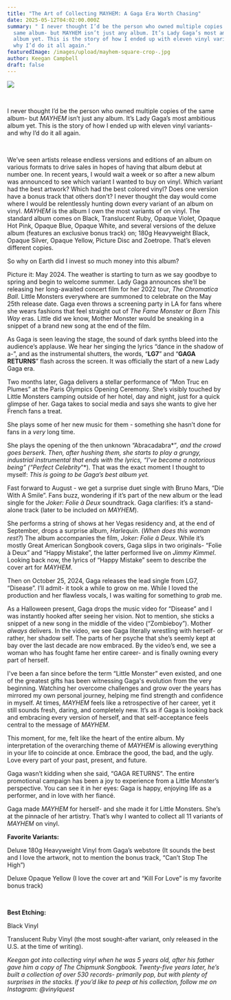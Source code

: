 ```yaml
---
title: "The Art of Collecting MAYHEM: A Gaga Era Worth Chasing"
date: 2025-05-12T04:02:00.000Z
summary: " I never thought I’d be the person who owned multiple copies of the
  same album- but MAYHEM isn’t just any album. It’s Lady Gaga’s most ambitious
  album yet. This is the story of how I ended up with eleven vinyl variants- and
  why I’d do it all again."
featuredImage: /images/upload/mayhem-square-crop-.jpg
author: Keegan Campbell
draft: false
---
```

![](/images/upload/mayhem-square-crop-.jpg)

 

I never thought I’d be the person who owned multiple copies of the same album- but *MAYHEM* isn’t just any album. It’s Lady Gaga’s most ambitious album yet. This is the story of how I ended up with eleven vinyl variants- and why I’d do it all again.

 

We’ve seen artists release endless versions and editions of an album on various formats to drive sales in hopes of having that album debut at number one. In recent years, I would wait a week or so after a new album was announced to see which variant I wanted to buy on vinyl. Which variant had the best artwork? Which had the best colored vinyl? Does one version have a bonus track that others don’t? I never thought the day would come where I would be relentlessly hunting down every variant of an album on vinyl. *MAYHEM* is the album I own the most variants of on vinyl. The standard album comes on Black, Translucent Ruby, Opaque Violet, Opaque Hot Pink, Opaque Blue, Opaque White, and several versions of the deluxe album (features an exclusive bonus track) on; 180g Heavyweight Black, Opaque Silver, Opaque Yellow, Picture Disc and Zoetrope. That’s eleven different copies. 

So why on Earth did I invest so much money into this album? 

Picture it: May 2024. The weather is starting to turn as we say goodbye to spring and begin to welcome summer. Lady Gaga announces she’ll be releasing her long-awaited concert film for her 2022 tour, *The Chromatica Ball*. Little Monsters everywhere are summoned to celebrate on the May 25th release date. Gaga even throws a screening party in LA for fans where she wears fashions that feel straight out of *The Fame Monster* or *Born This Way* eras. Little did we know, Mother Monster would be sneaking in a snippet of a brand new song at the end of the film.

As Gaga is seen leaving the stage, the sound of dark synths bleed into the audience’s applause. We hear her singing the lyrics “dance in the shadow of a-”, and as the instrumental shutters, the words, “**LG7**” and “**GAGA RETURNS**” flash across the screen. It was officially the start of a new Lady Gaga era.

Two months later, Gaga delivers a stellar performance of “Mon Truc en Plumes” at the Paris Olympics Opening Ceremony. She’s visibly touched by Little Monsters camping outside of her hotel, day and night, just for a quick glimpse of her. Gaga takes to social media and says she wants to give her French fans a treat.

She plays some of her new music for them - something she hasn’t done for fans in a *very* long time.

She plays the opening of the then unknown “Abracadabra*”*, and the crowd goes berserk. Then, after hushing them, she starts to play a grungy, industrial instrumental that ends with the lyrics, “I’ve become a notorious being” (“Perfect Celebrity*”*). That was the exact moment I thought to myself: *This is going to be Gaga’s best album yet.*

Fast forward to August - we get a surprise duet single with Bruno Mars, “Die With A Smile”. Fans buzz, wondering if it’s part of the new album or the lead single for the *Joker: Folie à Deux* soundtrack. Gaga clarifies: it’s a stand-alone track (later to be included on *MAYHEM*).

She performs a string of shows at her Vegas residency and, at the end of September, drops a surprise album, *Harlequin*. (*When does this woman rest?*) The album accompanies the film, *Joker: Folie à Deux*. While it’s mostly Great American Songbook covers, Gaga slips in two originals- “Folie à Deux” and “Happy Mistake”, the latter performed live on *Jimmy Kimmel*. Looking back now, the lyrics of “Happy Mistake” seem to describe the cover art for *MAYHEM*.

Then on October 25, 2024, Gaga releases the lead single from LG7, “Disease”. I’ll admit- it took a while to grow on me. While I loved the production and her flawless vocals, I was waiting for something to *grab* me.

As a Halloween present, Gaga drops the music video for “Disease” and I was instantly hooked after seeing her vision. Not to mention, she sticks a snippet of a new song in the middle of the video (“Zombieboy”). Mother *always* delivers. In the video, we see Gaga literally wrestling with herself- or rather, her shadow self. The parts of her psyche that she’s seemly kept at bay over the last decade are now embraced. By the video’s end, we see a woman who has fought fame her entire career- and is finally owning every part of herself.

I've been a fan since before the term “Little Monster” even existed, and one of the greatest gifts has been witnessing Gaga's evolution from the very beginning. Watching her overcome challenges and grow over the years has mirrored my own personal journey, helping me find strength and confidence in myself. At times, *MAYHEM* feels like a retrospective of her career, yet it still sounds fresh, daring, and completely new. It’s as if Gaga is looking back and embracing every version of herself, and that self-acceptance feels central to the message of *MAYHEM*.

This moment, for me, felt like the heart of the entire album. My interpretation of the overarching theme of *MAYHEM* is allowing everything in your life to coincide at once. Embrace the good, the bad, and the ugly. Love every part of your past, present, and future.

Gaga wasn’t kidding when she said, “GAGA RETURNS”. The entire promotional campaign has been a joy to experience from a Little Monster’s perspective. You can see it in her eyes: Gaga is happy, enjoying life as a performer, and in love with her fiancé.

Gaga made *MAYHEM* for herself- and she made it for Little Monsters. She’s at the pinnacle of her artistry. That’s why I wanted to collect all 11 variants of *MAYHEM* on vinyl.

**Favorite Variants:**

Deluxe 180g Heavyweight Vinyl from Gaga’s webstore (It sounds the best and I love the artwork, not to mention the bonus track, “Can’t Stop The High”)

Deluxe Opaque Yellow (I love the cover art and “Kill For Love” is my favorite bonus track)

 

**Best Etching:**

Black Vinyl

Translucent Ruby Vinyl (the most sought-after variant, only released in the U.S. at the time of writing). 



*Keegan got into collecting vinyl when he was 5 years old, after his father gave him a copy of The Chipmunk Songbook. Twenty-five years later, he’s built a collection of over 530 records- primarily pop, but with plenty of surprises in the stacks. If you’d like to peep at his collection, follow me on Instagram: @vinylquest*
